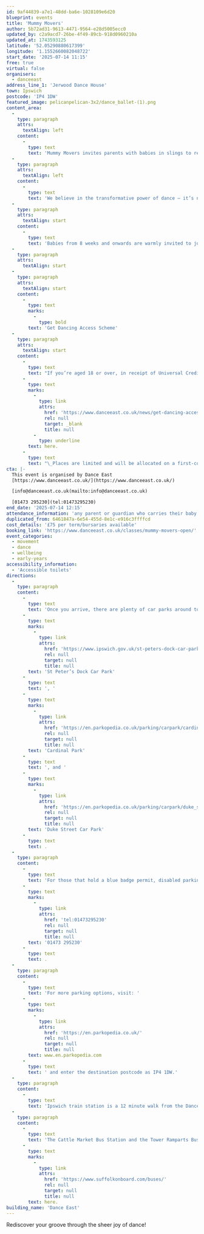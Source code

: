 ```yaml
---
id: 9af44839-a7e1-48dd-ba6e-1028109e6d20
blueprint: events
title: 'Mummy Movers'
author: 5b72ad31-9613-4471-9564-e28d5005ecc0
updated_by: c2a9acd7-26be-4f49-89cb-918d0960210a
updated_at: 1743593125
latitude: '52.05290880617399'
longitude: '1.1552660082048722'
start_date: '2025-07-14 11:15'
free: true
virtual: false
organisers:
  - danceeast
address_line_1: 'Jerwood Dance House'
town: Ipswich
postcode: 'IP4 1DW'
featured_image: pelicanpelican-3x2/dance_ballet-(1).png
content_area:
  -
    type: paragraph
    attrs:
      textAlign: left
    content:
      -
        type: text
        text: 'Mummy Movers invites parents with babies in slings to rediscover their groove through the sheer joy of dance! Our mission is to provide a warm and relaxing space for you to connect with your baby while letting loose on the dance floor. '
  -
    type: paragraph
    attrs:
      textAlign: left
    content:
      -
        type: text
        text: 'We believe in the transformative power of dance – it’s not just about moving your body; it’s about uplifting spirits and fostering a sense of community among parents. At Mummy Movers, we create an environment where you can dance your heart out, bond with your little one, and build meaningful connections with other mums.'
  -
    type: paragraph
    attrs:
      textAlign: start
    content:
      -
        type: text
        text: 'Babies from 8 weeks and onwards are warmly invited to join in the fun. Parents, please ensure you’ve had your 6-8 week check-up with your GP before participating in the class. The class is designed for babies to be worn in slings or baby carriers and the class tutor is trained and qualified in advising on safe and correct use of slings and carriers, should you require any support before or during the class.'
  -
    type: paragraph
    attrs:
      textAlign: start
  -
    type: paragraph
    attrs:
      textAlign: start
    content:
      -
        type: text
        marks:
          -
            type: bold
        text: 'Get Dancing Access Scheme'
  -
    type: paragraph
    attrs:
      textAlign: start
    content:
      -
        type: text
        text: "If you’re aged 18 or over, in receipt of Universal Credit, live in IP1, IP2, IP3 or IP4, and do not currently take part in classes at DanceEast, you can access one whole term of classes completely free. Find out more about the Get Dancing Access Scheme and the necessary criteria\_"
      -
        type: text
        marks:
          -
            type: link
            attrs:
              href: 'https://www.danceeast.co.uk/news/get-dancing-access-scheme/'
              rel: null
              target: _blank
              title: null
          -
            type: underline
        text: here.
      -
        type: text
        text: "\_Places are limited and will be allocated on a first-come, first-served basis."
cta: |-
  This event is organised by Dance East
  [https://www.danceeast.co.uk/](https://www.danceeast.co.uk/)

  [info@danceeast.co.uk(mailto:info@danceeast.co.uk)

  [01473 295230](tel:01473295230)
end_date: '2025-07-14 12:15'
attendance_information: 'any parent or guardian who carries their baby in a sling'
duplicated_from: 6461847a-6e54-455d-8e1c-e916c3ffffcd
cost_details: '£75 per term/bursaries available'
booking_link: 'https://www.danceeast.co.uk/classes/mummy-movers-open/'
event_categories:
  - movement
  - dance
  - wellbeing
  - early-years
accessibility_information:
  - 'Accessible toilets'
directions:
  -
    type: paragraph
    content:
      -
        type: text
        text: 'Once you arrive, there are plenty of car parks around town but the closest ones to us are '
      -
        type: text
        marks:
          -
            type: link
            attrs:
              href: 'https://www.ipswich.gov.uk/st-peters-dock-car-park'
              rel: null
              target: null
              title: null
        text: 'St Peter’s Dock Car Park'
      -
        type: text
        text: ', '
      -
        type: text
        marks:
          -
            type: link
            attrs:
              href: 'https://en.parkopedia.co.uk/parking/carpark/cardinal_park/ip1/ipswich/?arriving=202403071500&leaving=202403071700'
              rel: null
              target: null
              title: null
        text: 'Cardinal Park'
      -
        type: text
        text: ', and '
      -
        type: text
        marks:
          -
            type: link
            attrs:
              href: 'https://en.parkopedia.co.uk/parking/carpark/duke_street-2/ip3/ipswich/?arriving=202403071500&leaving=202403071700'
              rel: null
              target: null
              title: null
        text: 'Duke Street Car Park'
      -
        type: text
        text: .
  -
    type: paragraph
    content:
      -
        type: text
        text: 'For those that hold a blue badge permit, disabled parking is available on a first come first served basis in the lay-by at the front of the building, please contact our Box Office team for further information on '
      -
        type: text
        marks:
          -
            type: link
            attrs:
              href: 'tel:01473295230'
              rel: null
              target: null
              title: null
        text: '01473 295230'
      -
        type: text
        text: .
  -
    type: paragraph
    content:
      -
        type: text
        text: 'For more parking options, visit: '
      -
        type: text
        marks:
          -
            type: link
            attrs:
              href: 'https://en.parkopedia.co.uk/'
              rel: null
              target: null
              title: null
        text: www.en.parkopedia.com
      -
        type: text
        text: ' and enter the destination postcode as IP4 1DW.'
  -
    type: paragraph
    content:
      -
        type: text
        text: 'Ipswich train station is a 12 minute walk from the DanceHouse.'
  -
    type: paragraph
    content:
      -
        type: text
        text: 'The Cattle Market Bus Station and the Tower Ramparts Bus Station are within 15 minutes’ walk and buses run frequently. See the latest bus timetables '
      -
        type: text
        marks:
          -
            type: link
            attrs:
              href: 'https://www.suffolkonboard.com/buses/'
              rel: null
              target: null
              title: null
        text: here.
building_name: 'Dance East'
---
```

Rediscover your groove through the sheer joy of dance!
